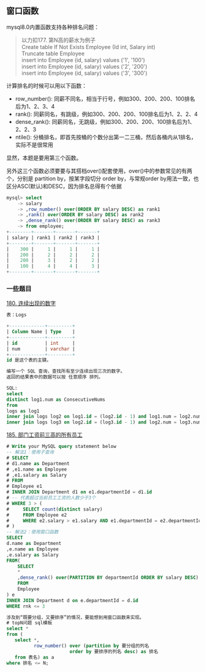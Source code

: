 ## 窗口函数
mysql8.0内置函数支持各种排名问题：

> 以力扣177. 第N高的薪水为例子<br/>
> Create table If Not Exists Employee (Id int, Salary int) <br/>
> Truncate table Employee<br/>
> insert into Employee (id, salary) values ('1', '100')<br/>
> insert into Employee (id, salary) values ('2', '200')<br/>
> insert into Employee (id, salary) values ('3', '300')

计算排名的时候可以用以下函数：
- row_number(): 同薪不同名，相当于行号，例如300、200、200、100排名后为1、2、3、4
- rank(): 同薪同名，有跳级，例如300、200、200、100排名后为1、2、2、4
- dense_rank(): 同薪同名，无跳级，例如300、200、200、100排名后为1、2、2、3
- ntile(): 分桶排名，即首先按桶的个数分出第一二三桶，然后各桶内从1排名，实际不是很常用

显然，本题是要用第三个函数。 

另外这三个函数必须要要与其搭档over()配套使用，over()中的参数常见的有两个，分别是 partition by，按某字段切分
order by，与常规order by用法一致，也区分ASC(默认)和DESC，因为排名总得有个依据

```sql
mysql> select
    -> salary
    -> ,row_number() over(ORDER BY salary DESC) as rank1
    -> ,rank() over(ORDER BY salary DESC) as rank2
    -> ,dense_rank() over(ORDER BY salary DESC) as rank3
    -> from employee;
+--------+-------+-------+-------+
| salary | rank1 | rank2 | rank3 |
+--------+-------+-------+-------+
|    300 |     1 |     1 |     1 |
|    200 |     2 |     2 |     2 |
|    200 |     3 |     2 |     2 |
|    100 |     4 |     4 |     3 |
+--------+-------+-------+-------+
```

### 一些题目
[180. 连续出现的数字](https://leetcode.cn/problems/consecutive-numbers/)
```sql
表：Logs

+-------------+---------+
| Column Name | Type    |
+-------------+---------+
| id          | int     |
| num         | varchar |
+-------------+---------+
id 是这个表的主键。

编写一个 SQL 查询，查找所有至少连续出现三次的数字。
返回的结果表中的数据可以按 任意顺序 排列。

SQL:
select 
distinct log1.num as ConsecutiveNums
from 
logs as log1
inner join logs log2 on log1.id = (log2.id - 1) and log1.num = log2.num
inner join logs log3 on log2.id = (log3.id - 1) and log2.num = log3.num
```

[185. 部门工资前三高的所有员工](https://leetcode.cn/problems/department-top-three-salaries/description/)

```sql
# Write your MySQL query statement below
-- 解法1：使用子查询
# SELECT 
# d1.name as Department
# ,e1.name as Employee
# ,e1.salary as Salary
# FROM 
# Employee e1 
# INNER JOIN Department d1 on e1.departmentId = d1.id
# -- 代表超过当前员工工资的人数少于3个
# WHERE 3 > (
#     SELECT count(distinct salary) 
#     FROM Employee e2
#     WHERE e2.salary > e1.salary AND e1.departmentId = e2.departmentId
# )
-- 解法2：使用窗口函数
SELECT
d.name as Department
,e.name as Employee
,e.salary as Salary
FROM(
    SELECT 
    *
    ,dense_rank() over(PARTITION BY departmentId ORDER BY salary DESC) as rnk
    FROM 
    Employee
) e
INNER JOIN Department d on e.departmentId = d.id
WHERE rnk <= 3

涉及到“既要分组，又要排序”的情况，要能想到用窗口函数来实现。
# topN问题 sql模板
select *
from (
   select *, 
          row_number() over (partition by 要分组的列名
                       order by 要排序的列名 desc) as 排名
   from 表名) as a
where 排名 <= N;

```